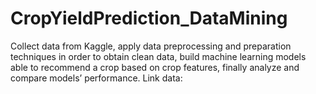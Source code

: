 # CropYieldPrediction_DataMining
Collect data from Kaggle, apply data preprocessing and preparation techniques in order to obtain clean data,  build machine learning models able to recommend a crop based on crop features, finally analyze and compare models’ performance.
Link data: 
